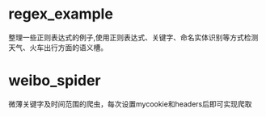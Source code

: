 # regex_example
整理一些正则表达式的例子,使用正则表达式、关键字、命名实体识别等方式检测天气、火车出行方面的语义槽。

# weibo_spider
微薄关键字及时间范围的爬虫，每次设置mycookie和headers后即可实现爬取
